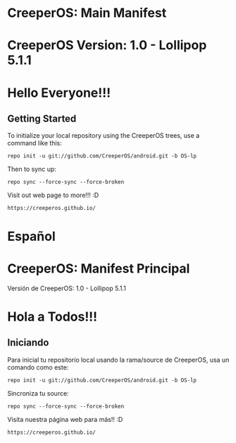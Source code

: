 CreeperOS: Main Manifest 
===========

CreeperOS Version: 1.0 - Lollipop 5.1.1
===========

Hello Everyone!!!
===========

Getting Started
---------------

To initialize your local repository using the CreeperOS trees, use a command like this:

    repo init -u git://github.com/CreeperOS/android.git -b OS-lp

Then to sync up:

    repo sync --force-sync --force-broken


Visit out web page to more!!! :D

    https://creeperos.github.io/


Español
===========

CreeperOS: Manifest Principal
===========

Versión de CreeperOS: 1.0 - Lollipop 5.1.1

Hola a Todos!!!
===========

Iniciando
--------------

Para inicial tu repositorio local usando la rama/source de CreeperOS, usa un comando como este:

    repo init -u git://github.com/CreeperOS/android.git -b OS-lp
    
Sincroniza tu source:

    repo sync --force-sync --force-broken
    
Visita nuestra página web para más!! :D

    https://creeperos.github.io/
